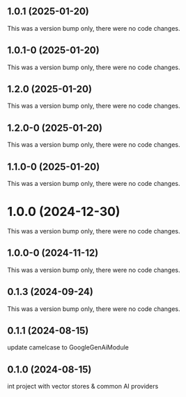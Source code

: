 ## 1.0.1 (2025-01-20)

This was a version bump only, there were no code changes.

## 1.0.1-0 (2025-01-20)

This was a version bump only, there were no code changes.

## 1.2.0 (2025-01-20)

This was a version bump only, there were no code changes.

## 1.2.0-0 (2025-01-20)

This was a version bump only, there were no code changes.

## 1.1.0-0 (2025-01-20)

This was a version bump only, there were no code changes.

# 1.0.0 (2024-12-30)

This was a version bump only, there were no code changes.

## 1.0.0-0 (2024-11-12)

This was a version bump only, there were no code changes.

## 0.1.3 (2024-09-24)

This was a version bump only, there were no code changes.

## 0.1.1 (2024-08-15)

update camelcase to GoogleGenAiModule

## 0.1.0 (2024-08-15)

int project with vector stores & common AI providers